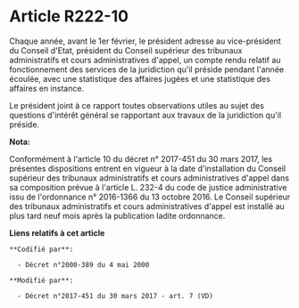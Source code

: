 # Article R222-10

Chaque année, avant le 1er février, le président adresse au vice-président du Conseil d'Etat, président du           Conseil
supérieur des tribunaux administratifs et cours administratives d'appel, un compte rendu relatif au fonctionnement des
services de la juridiction qu'il préside pendant l'année écoulée, avec une statistique des affaires jugées et une statistique
des affaires en instance. 

Le président joint à ce rapport toutes observations utiles au sujet des questions d'intérêt général se rapportant aux travaux
de la juridiction qu'il préside.

**Nota:**

Conformément à l'article 10 du décret n° 2017-451 du 30 mars 2017, les présentes dispositions entrent en vigueur à la date
d'installation du Conseil supérieur des tribunaux administratifs et cours administratives d'appel dans sa composition prévue
à l'article L. 232-4 du code de justice administrative issu de l'ordonnance n° 2016-1366 du 13 octobre 2016. Le Conseil
supérieur des tribunaux administratifs et cours administratives d'appel est installé au plus tard neuf mois après la
publication ladite ordonnance.

**Liens relatifs à cet article**

	**Codifié par**:

	  - Décret n°2000-389 du 4 mai 2000

	**Modifié par**:

	  - Décret n°2017-451 du 30 mars 2017 - art. 7 (VD)
